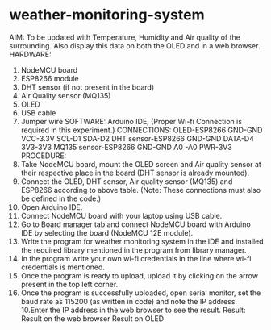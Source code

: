 # weather-monitoring-system
AIM: To be updated with Temperature, Humidity and Air quality of the
surrounding. Also display this data on both the OLED and in a web browser.
HARDWARE:
1. NodeMCU board
2. ESP8266 module
3. DHT sensor (if not present in the board)
4. Air Quality sensor (MQ135)
5. OLED
6. USB cable
7. Jumper wire
SOFTWARE: Arduino IDE,
(Proper Wi-fi Connection is required in this experiment.)
CONNECTIONS:
OLED-ESP8266
GND-GND
VCC-3.3V
SCL-D1
SDA-D2
DHT sensor-ESP8266
GND-GND
DATA-D4
3V3-3V3
MQ135 sensor-ESP8266
GND-GND
A0 -A0
PWR-3V3
PROCEDURE:
1. Take NodeMCU board, mount the OLED screen and Air quality sensor at
their respective place in the board (DHT sensor is already mounted).
2. Connect the OLED, DHT sensor, Air quality sensor (MQ135) and ESP8266
according to above table. (Note: These connections must also be defined in
the code.)
3. Open Arduino IDE.
4. Connect NodeMCU board with your laptop using USB cable.
5. Go to Board manager tab and connect NodeMCU board with Arduino IDE
by selecting the board (NodeMCU 12E module).
6. Write the program for weather monitoring system in the IDE and installed
the required library mentioned in the program from library manager.
7. In the program write your own wi-fi credentials in the line where wi-fi
credentials is mentioned.
8. Once the program is ready to upload, upload it by clicking on the arrow
present in the top left corner.
9. Once the program is successfully uploaded, open serial monitor, set the
baud rate as 115200 (as written in code) and note the IP address.
10.Enter the IP address in the web browser to see the result.
Result:
Result on the web browser
Result on OLED
